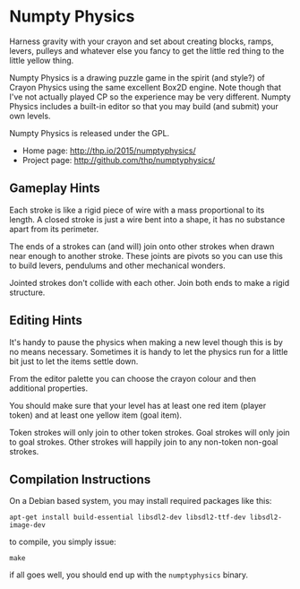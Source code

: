 Numpty Physics
==============

Harness gravity with your crayon and set about creating blocks, ramps, levers,
pulleys and whatever else you fancy to get the little red thing to the little
yellow thing.

Numpty Physics is a drawing puzzle game in the spirit (and style?) of Crayon
Physics using the same excellent Box2D engine. Note though that I've not
actually played CP so the experience may be very different. Numpty Physics
includes a built-in editor so that you may build (and submit) your own levels.

Numpty Physics is released under the GPL.

 * Home page: http://thp.io/2015/numptyphysics/
 * Project page: http://github.com/thp/numptyphysics/


Gameplay Hints
--------------

Each stroke is like a rigid piece of wire with a mass proportional to its
length. A closed stroke is just a wire bent into a shape, it has no substance
apart from its perimeter.

The ends of a strokes can (and will) join onto other strokes when drawn near
enough to another stroke. These joints are pivots so you can use this to build
levers, pendulums and other mechanical wonders.

Jointed strokes don't collide with each other. Join both ends to make a rigid
structure.


Editing Hints
-------------

It's handy to pause the physics when making a new level though this is by no
means necessary. Sometimes it is handy to let the physics run for a little bit
just to let the items settle down.

From the editor palette you can choose the crayon colour and then additional
properties.

You should make sure that your level has at least one red item (player token)
and at least one yellow item (goal item).

Token strokes will only join to other token strokes. Goal strokes will only
join to goal strokes. Other strokes will happily join to any non-token non-goal
strokes.


Compilation Instructions
------------------------

On a Debian based system, you may install required packages like this:

	apt-get install build-essential libsdl2-dev libsdl2-ttf-dev libsdl2-image-dev

to compile, you simply issue:

	make

if all goes well, you should end up with the `numptyphysics` binary.

